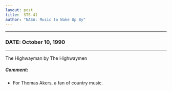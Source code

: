 ```yaml
---
layout: post
title:  STS-41
author: "NASA: Music to Wake Up By"
---
```


----
### DATE: October 10, 1990
----
The Highwayman by The Highwaymen

##### Comment:
* For Thomas Akers, a fan of country music.
